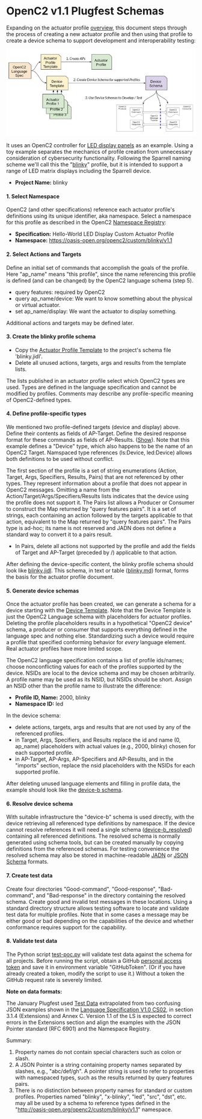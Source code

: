 # OpenC2 v1.1 Plugfest Schemas
Expanding on the actuator profile
[overview](https://github.com/oasis-open/openc2-custom-aps/blob/master/Schema-Template/README.md),
this document steps through the process of creating a new actuator profile and then using that profile to create
a device schema to support development and interoperability testing:

![](images/ap-process.jpg)

It uses an OpenC2 controller for
[LED display panels](https://www.amazon.com/panels-digital-module-display-P3-19296mm/dp/B079JSKF21)
as an example. Using a toy example separates the mechanics of profile creation from unnecessary consideration
of cybersecurity functionality.
Following the Sparrell naming scheme we'll call this the "[blinky](https://github.com/sparrell/BlinkyHaHa)"
profile, but it is intended to support a range of LED matrix displays including the Sparrell device.

* **Project Name:** blinky

#### 1. Select Namespace
OpenC2 (and other specifications) reference each actuator profile's definitions using its unique identifier,
aka namespace. Select a namespace for this profile as described in the OpenC2
[Namespace Registry](https://github.com/oasis-tcs/oc2arch/blob/master/namespace-registry.md):

* **Specification:** Hello-World LED Display Custom Actuator Profile
* **Namespace:** https://oasis-open.org/openc2/custom/blinky/v1.1

#### 2. Select Actions and Targets
Define an initial set of commands that accomplish the goals of the profile. Here "ap_name" means "this profile",
since the name referencing this profile is defined (and can be changed) by the OpenC2 language schema (step 5).

* query features: required by OpenC2
* query ap_name/device: We want to know something about the physical or virtual actuator.
* set ap_name/display: We want the actuator to display something.

Additional actions and targets may be defined later.

#### 3. Create the blinky profile schema
* Copy the
[Actuator Profile Template](oc2-language/oc2ls-v1.1-ap-template.jidl)
to the project's schema file 'blinky.jidl'.
* Delete all unused actions, targets, args and results from the template lists.

The lists published in an actuator profile select which OpenC2 types are used. Types are defined
in the language specification and cannot be modified by profiles. Comments may describe any profile-specific
meaning of OpenC2-defined types.

#### 4. Define profile-specific types
We mentioned two profile-defined targets (device and display) above.  Define their contents as fields of AP-Target.
Define the desired response format for these commands as fields of AP-Results. ([Show](images/ap-template-device.jpg)).
Note that this example defines a "Device" type, which also happens to be the name of an OpenC2 Target.
Namspaced type references (ls:Device, led:Device) allows both definitions to be used without conflict.

The first section of the profile is a set of string enumerations (Action, Target, Args, Specifiers, Results, Pairs)
that are not referenced by other types. They represent information about a profile that does not appear in
OpenC2 messages. Omitting a name from the Action/Target/Args/Specifiers/Results lists indicates that the device
using the profile does not support it. The Pairs list allows a Producer or Consumer to construct the Map
returned by "query features pairs". It is a set of strings, each containing an action followed by the targets
applicable to that action, equivalent to the Map returned by "query features pairs". The Pairs type is ad-hoc;
its name is not reserved and JADN does not define a standard way to convert it to a pairs result.

* In Pairs, delete all actions not supported by the profile and add the fields of Target and AP-Target
(preceded by /) applicable to that action.

After defining the device-specific content, the blinky profile schema should look like
[blinky.jidl](blinky/blinky.jidl). This schema, in text or table ([blinky.md](blinky/blinky.md)) format,
forms the basis for the actuator profile document.

#### 5. Generate device schemas
Once the actuator profile has been created, we can generate a schema for a device starting with the
[Device Template](oc2-language/oc2ls-v1.1-lang.jidl).
Note that the Device Template is just the OpenC2 Language schema with placeholders for actuator profiles. Deleting
the profile placeholders results in a hypothetical "OpenC2 device" schema, a producer or consumer that
supports everything defined in the language spec and nothing else. Standardizing such a device would require a
profile that specified conforming behavior for *every* language element. Real actuator profiles have more limited scope.

The OpenC2 language specification contains a list of profile ids/names;
choose nonconflicting values for each of the profiles supported by the device.
NSIDs are local to the device schema and may be chosen arbitrarily.
A profile name may be used as its NSID, but NSIDs should be short. Assign an NSID other than the profile name
to illustrate the difference:

* **Profile ID, Name:** 2000, blinky
* **Namespace ID:** led

In the device schema:

* delete actions, targets, args and results that are not used by any of the referenced profiles.
* in Target, Args, Specifiers, and Results replace the id and name (0, ap_name) placeholders
with actual values (e.g., 2000, blinky) chosen for each supported profile.
* in AP-Target, AP-Args, AP-Specifiers and AP-Results, and in the "imports" section, replace the nsid placeholders
with the NSIDs for each supported profile.
 
After deleting unused language elements and filling in profile data, the example should look like the
[device-b schema](blinky/device-b.jidl).

#### 6. Resolve device schema
With suitable infrastructure the "device-b" schema is used directly, with the device retrieving all referenced
type definitions by namespace. If the device cannot resolve references it will need a single schema
([device-b_resolved](blinky/device-b_resolved.jidl)) containing all referenced definitions.
The resolved schema is normally generated using schema tools, but can be created manually by copying
definitions from the referenced schemas. For testing convenience the resolved
schema may also be stored in machine-readable [JADN](blinky/device-b_resolved.jadn) or
[JSON Schema](blinky/device-b_resolved.json) formats.

#### 7. Create test data
Create four directories "Good-command", "Good-response", "Bad-command", and "Bad-response" in the directory
containing the resolved schema. Create good and invalid test messages in these locations.
Using a standard directory structure allows testing software to locate and validate test data for multiple profiles.
Note that in some cases a message may be either good or bad depending on the capabilities of the device and whether
conformance requires support for the capability.

#### 8. Validate test data
The Python script [test-poc.py](test-poc.py) will validate test data against the schema for all projects.
Before running the script, obtain a GitHub
[personal access token](https://docs.github.com/en/github/authenticating-to-github/creating-a-personal-access-token)
and save it in environment variable "GitHubToken".  (Or if you have already created a token, modify the script
to use it.) Without a token the GitHub request rate is severely limited.

**Note on data formats:**

The January Plugfest used [Test Data](https://github.com/oasis-open/openc2-custom-aps/tree/master/Test) extrapolated
from two confusing JSON examples shown in the
[Language Specification V1.0 CS02](https://docs.oasis-open.org/openc2/oc2ls/v1.0/cs02/oc2ls-v1.0-cs02.html), in
section 3.1.4 (Extensions) and Annex C.  Version 1.1 of the LS is expected to correct errors in the Extensions
section and align the examples with the JSON Pointer standard (RFC 6901) and the Namespace Registry.

Summary:
1) Property names do not contain special characters such as colon or slash.
2) A JSON Pointer is a string containing property names separated by slashes, e.g., "abc/def/gh". A pointer
string is used to refer to properties with namespaced types, such as the results returned by query features pairs.
3) There is no distinction between property names for standard or custom profiles.
Properties named "blinky", "x-blinky", "led", "src", "dst", etc. may all be used by a schema to reference
types defined in the "http://oasis-open.org/openc2/custom/blinky/v1.1" namespace.